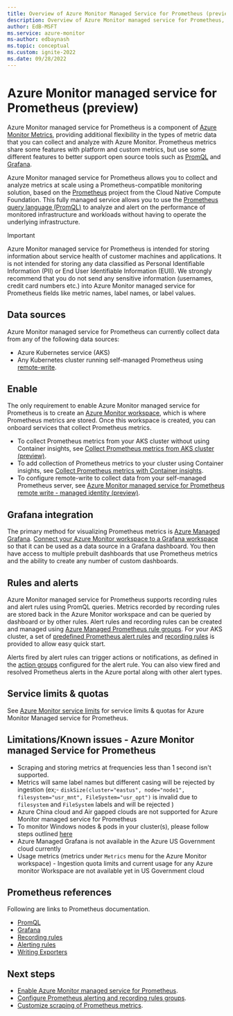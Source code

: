 ```yaml
---
title: Overview of Azure Monitor Managed Service for Prometheus (preview)
description: Overview of Azure Monitor managed service for Prometheus, which provides a Prometheus-compatible interface for storing and retrieving metric data.
author: EdB-MSFT
ms.service: azure-monitor
ms-author: edbaynash
ms.topic: conceptual
ms.custom: ignite-2022
ms.date: 09/28/2022
---
```


# Azure Monitor managed service for Prometheus (preview)

Azure Monitor managed service for Prometheus is a component of [Azure Monitor Metrics](data-platform-metrics.md), providing additional flexibility in the types of metric data that you can collect and analyze with Azure Monitor. Prometheus metrics share some features with platform and custom metrics, but use some different features to better support open source tools such as [PromQL](https://aka.ms/azureprometheus-promio-promql) and [Grafana](../../managed-grafana/overview.md).

Azure Monitor managed service for Prometheus allows you to collect and analyze metrics at scale using a Prometheus-compatible monitoring solution, based on the [Prometheus](https://aka.ms/azureprometheus-promio) project from the Cloud Native Compute Foundation. This fully managed service allows you to use the [Prometheus query language (PromQL)](https://aka.ms/azureprometheus-promio-promql) to analyze and alert on the performance of monitored infrastructure and workloads without having to operate the underlying infrastructure.

> [!IMPORTANT] 
> Azure Monitor managed service for Prometheus is intended for storing information about service health of customer machines and applications. It is not intended for storing any data classified as Personal Identifiable Information (PII) or End User Identifiable Information (EUII). We strongly recommend that you do not send any sensitive information (usernames, credit card numbers etc.) into Azure Monitor managed service for Prometheus fields like metric names, label names, or label values.

## Data sources
Azure Monitor managed service for Prometheus can currently collect data from any of the following data sources:

- Azure Kubernetes service (AKS)
- Any Kubernetes cluster running self-managed Prometheus using [remote-write](https://aka.ms/azureprometheus-promio-prw).

## Enable
The only requirement to enable Azure Monitor managed service for Prometheus is to create an [Azure Monitor workspace](azure-monitor-workspace-overview.md), which is where Prometheus metrics are stored. Once this workspace is created, you can onboard services that collect Prometheus metrics.

- To collect Prometheus metrics from your AKS cluster without using Container insights, see [Collect Prometheus metrics from AKS cluster (preview)](prometheus-metrics-enable.md).
- To add collection of Prometheus metrics to your cluster using Container insights, see [Collect Prometheus metrics with Container insights](../containers/container-insights-prometheus.md#send-data-to-azure-monitor-managed-service-for-prometheus).
- To configure remote-write to collect data from your self-managed Prometheus server, see [Azure Monitor managed service for Prometheus remote write - managed identity (preview)](prometheus-remote-write-managed-identity.md).

## Grafana integration
The primary method for visualizing Prometheus metrics is [Azure Managed Grafana](../../managed-grafana/overview.md). [Connect your Azure Monitor workspace to a Grafana workspace](./azure-monitor-workspace-manage.md#link-a-grafana-workspace) so that it can be used as a data source in a Grafana dashboard. You then have access to multiple prebuilt dashboards that use Prometheus metrics and the ability to create any number of custom dashboards.

## Rules and alerts
Azure Monitor managed service for Prometheus supports recording rules and alert rules using PromQL queries. Metrics recorded by recording rules are stored back in the Azure Monitor workspace and can be queried by dashboard or by other rules. Alert rules and recording rules can be created and managed using [Azure Managed Prometheus rule groups](prometheus-rule-groups.md). For your AKS cluster, a set of [predefined Prometheus alert rules](../containers/container-insights-metric-alerts.md) and [recording rules](./prometheus-metrics-scrape-default.md#recording-rules) is provided to allow easy quick start.

Alerts fired by alert rules can trigger actions or notifications, as defined in the [action groups](../alerts/action-groups.md) configured for the alert rule. You can also view fired and resolved Prometheus alerts in the Azure portal along with other alert types. 

## Service limits & quotas

See [Azure Monitor service limits](../service-limits.md#prometheus-metrics) for service limits & quotas for Azure Monitor Managed service for Prometheus.

## Limitations/Known issues - Azure Monitor managed Service for Prometheus

- Scraping and storing metrics at frequencies less than 1 second isn't supported.
- Metrics will same label names but different casing will be rejected by ingestion (ex;- `diskSize(cluster="eastus", node="node1", filesystem="usr_mnt", FileSystem="usr_opt")` is invalid due to `filesystem` and `FileSystem` labels and will be rejected )
- Azure China cloud and Air gapped clouds are not supported for Azure Monitor managed service for Prometheus
- To monitor Windows nodes & pods in your cluster(s), please follow steps outlined [here](./prometheus-metrics-enable.md#enable-windows-metrics-collection)
- Azure Managed Grafana is not available in the Azure US Government cloud currently
- Usage metrics (metrics under `Metrics` menu for the Azure Monitor workspace) - Ingestion quota limits and current usage for any Azure monitor Workspace are not available yet in US Government cloud

## Prometheus references
Following are links to Prometheus documentation.

- [PromQL](https://aka.ms/azureprometheus-promio-promql)
- [Grafana](https://aka.ms/azureprometheus-promio-grafana)
- [Recording rules](https://aka.ms/azureprometheus-promio-recrules)
- [Alerting rules](https://aka.ms/azureprometheus-promio-alertrules)
- [Writing Exporters](https://aka.ms/azureprometheus-promio-exporters)


## Next steps

- [Enable Azure Monitor managed service for Prometheus](prometheus-metrics-enable.md).
- [Configure Prometheus alerting and recording rules groups](prometheus-rule-groups.md).
- [Customize scraping of Prometheus metrics](prometheus-metrics-scrape-configuration.md).
